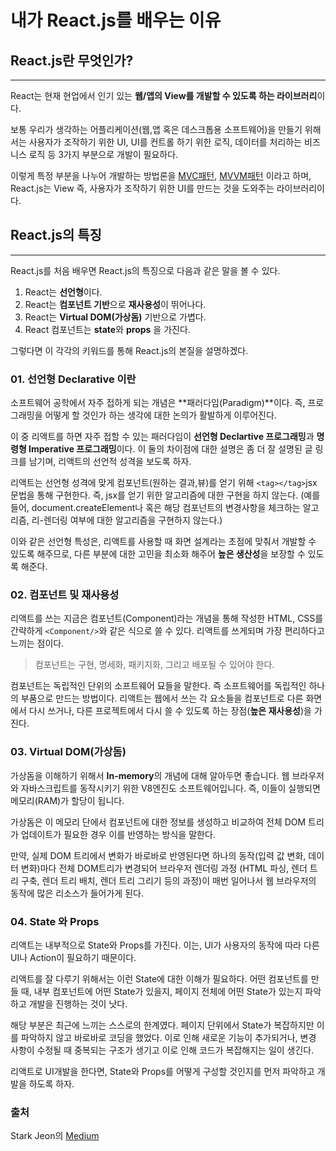 # 내가 React.js를 배우는 이유

## React.js란 무엇인가?

---

React는 현재 현업에서 인기 있는 **웹/앱의 View를 개발할 수 있도록 하는 라이브러리**이다.

보통 우리가 생각하는 어플리케이션(웹,앱 혹은 데스크톱용 소프트웨어)을 만들기 위해서는 사용자가 조작하기 위한 UI, UI를 컨트롤 하기 위한 로직, 데이터를 처리하는 비즈니스 로직 등 3가지 부분으로 개발이 필요하다.

이렇게 특정 부분을 나누어 개발하는 방법론을 [MVC패턴](https://ko.wikipedia.org/wiki/%EB%AA%A8%EB%8D%B8-%EB%B7%B0-%EC%BB%A8%ED%8A%B8%EB%A1%A4%EB%9F%AC), [MVVM패턴](https://ko.wikipedia.org/wiki/%EB%AA%A8%EB%8D%B8-%EB%B7%B0-%EB%B7%B0%EB%AA%A8%EB%8D%B8) 이라고 하며, React.js는 View 즉, 사용자가 조작하기 위한 UI를 만드는 것을 도와주는 라이브러리이다.

## React.js의 특징

---

React.js를 처음 배우면 React.js의 특징으로 다음과 같은 말을 볼 수 있다.

1. React는 **선언형**이다.
2. React는 **컴포넌트 기반**으로 **재사용성**이 뛰어나다.
3. React는 **Virtual DOM(가상돔)** 기반으로 가볍다.
4. React 컴포넌트는 **state**와 **props** 을 가진다.

그렇다면 이 각각의 키워드를 통해 React.js의 본질을 설명하겠다.

### 01. 선언형 Declarative 이란

소프트웨어 공학에서 자주 접하게 되는 개념은 **패러다임(Paradigm)**이다.
즉, 프로그래밍을 어떻게 할 것인가 하는 생각에 대한 논의가 활발하게 이루어진다.

이 중 리액트를 하면 자주 접할 수 있는 패러다임이 **선언형 Declartive 프로그래밍**과 **명령형 Imperative 프로그래밍**이다. 이 둘의 차이점에 대한 설명은 좀 더 잘 설명된 글 링크를 남기며, 리액트의 선언적 성격을 보도록 하자.

리액트는 선언형 성격에 맞게 컴포넌트(원하는 결과,뷰)를 얻기 위해 `<tag></tag>`jsx 문법을 통해 구현한다. 즉, jsx를 얻기 위한 알고리즘에 대한 구현을 하지 않는다. (예를 들어, document.createElement나 혹은 해당 컴포넌트의 변경사항을 체크하는 알고리즘, 리-렌더링 여부에 대한 알고리즘을 구현하지 않는다.)

이와 같은 선언형 특성은, 리액트를 사용할 때 화면 설계라는 초점에 맞춰서 개발할 수 있도록 해주므로, 다른 부분에 대한 고민을 최소화 해주어 **높은 생산성**을 보장할 수 있도록 해준다.

### 02. 컴포넌트 및 재사용성

리액트를 쓰는 지금은 컴포넌트(Component)라는 개념을 통해 작성한 HTML, CSS를 간략하게 `<Component/>`와 같은 식으로 쓸 수 있다. 리액트를 쓰게되며 가장 편리하다고 느끼는 점이다.

> 컴포넌트는 구현, 명세화, 패키지화, 그리고 배포될 수 있어야 한다.

컴포넌트는 독립적인 단위의 소프트웨어 묘들을 말한다. 즉 소프트웨어를 독립적인 하나의 부품으로 만드는 방법이다. 리액트는 웹에서 쓰는 각 요소들을 컴포넌트로 다른 화면에서 다시 쓰거나, 다른 프로젝트에서 다시 쓸 수 있도록 하는 장점(**높은 재사용성**)을 가진다.

### 03. Virtual DOM(가상돔)

가상돔을 이해하기 위해서 **In-memory**의 개념에 대해 알아두면 좋습니다. 웹 브라우저와 자바스크립트를 동작시키기 위한 V8엔진도 소프트웨어입니다. 즉, 이들이 실행되면 메모리(RAM)가 할당이 됩니다.

가상돔은 이 메모리 단에서 컴포넌트에 대한 정보를 생성하고 비교하여 전체 DOM 트리가 업데이트가 필요한 경우 이를 반영하는 방식을 말한다.

만약, 실제 DOM 트리에서 변화가 바로바로 반영된다면 하나의 동작(입력 값 변화, 데이터 변화)마다 전체 DOM트리가 변경되어 브라우저 렌더링 과정 (HTML 파싱, 렌더 트리 구축, 렌더 트리 배치, 렌더 트리 그리기 등의 과정)이 매번 일어나서 웹 브라우저의 동작에 많은 리소스가 들어가게 된다.

### 04. State 와 Props

리액트는 내부적으로 State와 Props를 가진다. 이는, UI가 사용자의 동작에 따라 다른 UI나 Action이 필요하기 때문이다.

리액트를 잘 다루기 위해서는 이런 State에 대한 이해가 필요하다. 어떤 컴포넌트를 만들 때, 내부 컴포넌트에 어떤 State가 있을지, 페이지 전체에 어떤 State가 있는지 파악하고 개발을 진행하는 것이 낫다.

해당 부분은 최근에 느끼는 스스로의 한계였다. 페이지 단위에서 State가 복잡하지만 이를 파악하지 않고 바로바로 코딩을 했었다. 이로 인해 새로운 기능이 추가되거나, 변경 사항이 수정될 때 중복되는 구조가 생기고 이로 인해 코드가 복잡해지는 일이 생긴다.

리액트로 UI개발을 한다면, State와 Props를 어떻게 구성할 것인지를 먼저 파악하고 개발을 하도록 하자.

### 출처

Stark Jeon의 [Medium](https://medium.com/react-native-seoul/react-%EB%A6%AC%EC%95%A1%ED%8A%B8%EB%A5%BC-%EC%B2%98%EC%9D%8C%EB%B6%80%ED%84%B0-%EB%B0%B0%EC%9B%8C%EB%B3%B4%EC%9E%90-01-react-js%EB%9E%80-%EB%AC%B4%EC%97%87%EC%9D%B8%EA%B0%80-ad8ba252ee28)
